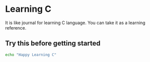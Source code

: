 # Learning C
It is like journal for learning C language. You can take it as a learning reference.

## Try this before getting started

```bash
echo "Happy Learning C"
```